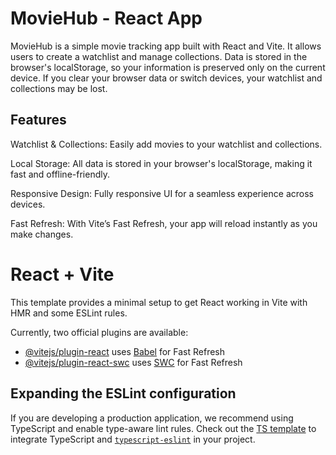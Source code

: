# MovieHub - React App

MovieHub is a simple movie tracking app built with React and Vite. It allows users to create a watchlist and manage collections. Data is stored in the browser's localStorage, so your information is preserved only on the current device. If you clear your browser data or switch devices, your watchlist and collections may be lost.

## Features
Watchlist & Collections: Easily add movies to your watchlist and collections.

Local Storage: All data is stored in your browser's localStorage, making it fast and offline-friendly.

Responsive Design: Fully responsive UI for a seamless experience across devices.

Fast Refresh: With Vite’s Fast Refresh, your app will reload instantly as you make changes.

# React + Vite

This template provides a minimal setup to get React working in Vite with HMR and some ESLint rules.

Currently, two official plugins are available:

- [@vitejs/plugin-react](https://github.com/vitejs/vite-plugin-react/blob/main/packages/plugin-react/README.md) uses [Babel](https://babeljs.io/) for Fast Refresh
- [@vitejs/plugin-react-swc](https://github.com/vitejs/vite-plugin-react-swc) uses [SWC](https://swc.rs/) for Fast Refresh

## Expanding the ESLint configuration

If you are developing a production application, we recommend using TypeScript and enable type-aware lint rules. Check out the [TS template](https://github.com/vitejs/vite/tree/main/packages/create-vite/template-react-ts) to integrate TypeScript and [`typescript-eslint`](https://typescript-eslint.io) in your project.




